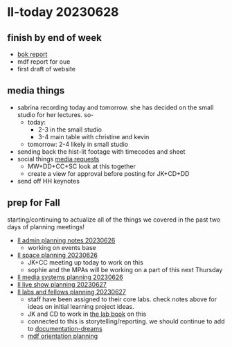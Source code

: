 # ll-today 20230628
## finish by end of week
- [bok report]((https://drive.google.com/drive/folders/19fu0_hRdbWZDp9SlJ_vSD-y4MVusn6bA))
- mdf report for oue
- first draft of website

## media things
* sabrina recording today and tomorrow. she has decided on the small studio for her lectures. so-
    * today: 
        * 2-3 in the small studio
        * 3-4 main table with christine and kevin
    * tomorrow: 2-4 likely in small studio
* sending back the hist-lit footage with timecodes and sheet
* social things [media requests](https://airtable.com/appopbPFCmmNSFSzC/tblqKJ5qmMHcL1oJP/viwKzuWvcw6QtNxs4?blocks=hide)
    * MW+DD+CC+SC look at this together
    * create a view for approval before posting for JK+CD+DD 
* send off HH keynotes

## prep for Fall
starting/continuing to actualize all of the things we covered in the past two days of planning meetings! 

* [ll admin planning notes 20230626](/xSX6FF9_QSCu1XpvmxQ0Fg)
    * working on events base
* [ll space planning 20230626](/HHuoIG2dTUmq4C2uJ3xsDQ)
    * JK+CC meeting up today to work on this
    * sophie and the MPAs will be working on a part of this next Thursday
* [ll media systems planning 20230626](/i5yHa5OETcaPfwnNt76VkA)
* [ll live show planning 20230627](/h49___hsTtqpBQ-6Jf3Yyw)
* [ll labs and fellows planning 20230627](/F-BW3iubSFaKmbA5Dc6aeQ)
    * staff have been assigned to their core labs. check notes above for ideas on initial learning project ideas.
    * JK and CD to work in [the lab book](https://hackmd.io/@ll-summer-23/r13tuFkdh/https%3A%2F%2Fhackmd.io%2Fc%2Fr13tuFkdh%2Fedit%3Fedit) on this
    * connected to this is storytelling/reporting. we should continue to add to [documentation-dreams](/mgDdGqNLTSOrSIRkm-u99w)
    - [mdf orientation planning](/3cIALg90RF2gSpxoMzbVkQ) 


